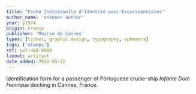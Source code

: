 ```yaml
---
title: "Fiche Individuelle d'Identité pour Excursionnistes"
author_name: 'unknown author'
year: y1974
origin: France
publisher: 'Mairie de Cannes'
types: [ticket, graphic design, typography, ephemera]
tags: ['stamps']
ref: sol-460-0000
layout: artifact
date_added: 2022-05-22
---
```

Identification form for a passenger of Portuguese cruise-ship <cite>Infante Dom Henrique</cite> docking in Cannes, France.
